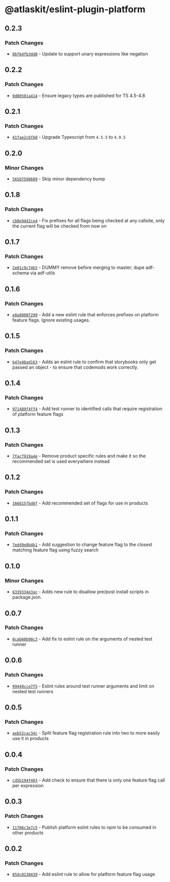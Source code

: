 # @atlaskit/eslint-plugin-platform

## 0.2.3

### Patch Changes

- [`0bf64fb3dd0`](https://bitbucket.org/atlassian/atlassian-frontend/commits/0bf64fb3dd0) - Update to support unary expressions like negation

## 0.2.2

### Patch Changes

- [`9d00501a414`](https://bitbucket.org/atlassian/atlassian-frontend/commits/9d00501a414) - Ensure legacy types are published for TS 4.5-4.8

## 0.2.1

### Patch Changes

- [`41fae2c6f68`](https://bitbucket.org/atlassian/atlassian-frontend/commits/41fae2c6f68) - Upgrade Typescript from `4.5.5` to `4.9.5`

## 0.2.0

### Minor Changes

- [`56507598609`](https://bitbucket.org/atlassian/atlassian-frontend/commits/56507598609) - Skip minor dependency bump

## 0.1.8

### Patch Changes

- [`cb0e94d2ce4`](https://bitbucket.org/atlassian/atlassian-frontend/commits/cb0e94d2ce4) - Fix prefixes for all flags being checked at any callsite, only the current flag will be checked from now on

## 0.1.7

### Patch Changes

- [`2e01c9c74b5`](https://bitbucket.org/atlassian/atlassian-frontend/commits/2e01c9c74b5) - DUMMY remove before merging to master; dupe adf-schema via adf-utils

## 0.1.6

### Patch Changes

- [`e8a8808f299`](https://bitbucket.org/atlassian/atlassian-frontend/commits/e8a8808f299) - Add a new eslint rule that enforces prefixes on platform feature flags. Ignore existing usages.

## 0.1.5

### Patch Changes

- [`b47e48ad163`](https://bitbucket.org/atlassian/atlassian-frontend/commits/b47e48ad163) - Adds an eslint rule to confirm that storybooks only get passed an object - to ensure that codemods work correctly.

## 0.1.4

### Patch Changes

- [`971489f4ff4`](https://bitbucket.org/atlassian/atlassian-frontend/commits/971489f4ff4) - Add test runner to identified calls that require registration of platform feature flags

## 0.1.3

### Patch Changes

- [`7facf919a4e`](https://bitbucket.org/atlassian/atlassian-frontend/commits/7facf919a4e) - Remove product specific rules and make it so the recommended set is used everywhere instead

## 0.1.2

### Patch Changes

- [`166815fbd8f`](https://bitbucket.org/atlassian/atlassian-frontend/commits/166815fbd8f) - Add recommended set of flags for use in products

## 0.1.1

### Patch Changes

- [`7edd9e8b4b1`](https://bitbucket.org/atlassian/atlassian-frontend/commits/7edd9e8b4b1) - Add suggestion to change feature flag to the closest matching feature flag using fuzzy search

## 0.1.0

### Minor Changes

- [`6339334e3ac`](https://bitbucket.org/atlassian/atlassian-frontend/commits/6339334e3ac) - Adds new rule to disallow pre/post install scripts in package.json.

## 0.0.7

### Patch Changes

- [`0cab60b90c3`](https://bitbucket.org/atlassian/atlassian-frontend/commits/0cab60b90c3) - Add fix to eslint rule on the arguments of nested test runner

## 0.0.6

### Patch Changes

- [`99449cce7f5`](https://bitbucket.org/atlassian/atlassian-frontend/commits/99449cce7f5) - Eslint rules around test runner arguments and limit on nested test runners

## 0.0.5

### Patch Changes

- [`aeb52cac34c`](https://bitbucket.org/atlassian/atlassian-frontend/commits/aeb52cac34c) - Split feature flag registration rule into two to more easily use it in products

## 0.0.4

### Patch Changes

- [`cd5b194f403`](https://bitbucket.org/atlassian/atlassian-frontend/commits/cd5b194f403) - Add check to ensure that there is only one feature flag call per expression

## 0.0.3

### Patch Changes

- [`11706c3e7c5`](https://bitbucket.org/atlassian/atlassian-frontend/commits/11706c3e7c5) - Publish platform eslint rules to npm to be consumed in other products

## 0.0.2

### Patch Changes

- [`85dc0230439`](https://bitbucket.org/atlassian/atlassian-frontend/commits/85dc0230439) - Add eslint rule to allow for platform feature flag usage
